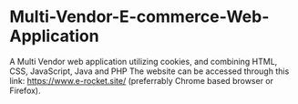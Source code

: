 # Multi-Vendor-E-commerce-Web-Application
A Multi Vendor web application utilizing cookies, and combining HTML, CSS, JavaScript, Java and PHP The website can be accessed through this link: https://www.e-rocket.site/ (preferrably Chrome based browser or Firefox).
